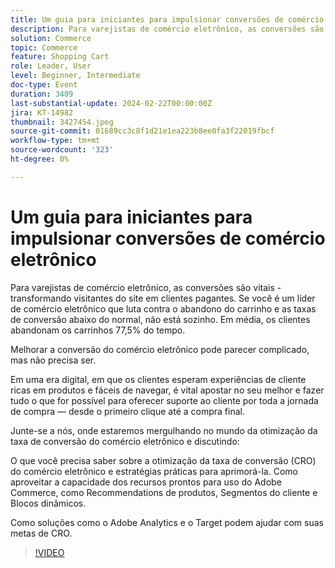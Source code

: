 ```yaml
---
title: Um guia para iniciantes para impulsionar conversões de comércio eletrônico
description: Para varejistas de comércio eletrônico, as conversões são vitais - transformando visitantes do site em clientes pagantes. Se você é um líder de comércio eletrônico que luta contra o abandono do carrinho e as taxas de conversão abaixo do normal, não está sozinho. Em média, os clientes abandonam seus carrinhos 77,5% do tempo.Melhorar a conversão do comércio eletrônico pode parecer complicado, mas não precisa ser.Em uma era de lançamento digital, em que os clientes esperam experiências de cliente fáceis de navegar e ricas em produtos, é vital colocar seu melhor pé para a frente e fazer tudo o que você pode para apoiar o cliente por toda a jornada de compra — desde o primeiro clique até a compra final.Junte-se a nós, onde estaremos mergulhando no mundo da otimização da taxa de conversão de comércio eletrônico e discutindo:O que você precisa saber sobre a otimização da taxa de conversão do comércio eletrônico (CRO) e estratégias práticas para aprimorá-la.Como aproveitar o potencial dos recursos prontos para uso da Adobe Commerce, como Recommendations de produtos, Segmentos de clientes e Blocos dinâmicos.Como soluções como o Adobe Analytics e o Target podem ajudar em suas metas de CRO.
solution: Commerce
topic: Commerce
feature: Shopping Cart
role: Leader, User
level: Beginner, Intermediate
doc-type: Event
duration: 3409
last-substantial-update: 2024-02-22T00:00:00Z
jira: KT-14982
thumbnail: 3427454.jpeg
source-git-commit: 01689cc3c8f1d21e1ea223b8ee0fa3f22019fbcf
workflow-type: tm+mt
source-wordcount: '323'
ht-degree: 0%

---
```



# Um guia para iniciantes para impulsionar conversões de comércio eletrônico

Para varejistas de comércio eletrônico, as conversões são vitais - transformando visitantes do site em clientes pagantes. Se você é um líder de comércio eletrônico que luta contra o abandono do carrinho e as taxas de conversão abaixo do normal, não está sozinho. Em média, os clientes abandonam os carrinhos 77,5% do tempo.

Melhorar a conversão do comércio eletrônico pode parecer complicado, mas não precisa ser.

Em uma era digital, em que os clientes esperam experiências de cliente ricas em produtos e fáceis de navegar, é vital apostar no seu melhor e fazer tudo o que for possível para oferecer suporte ao cliente por toda a jornada de compra — desde o primeiro clique até a compra final.

Junte-se a nós, onde estaremos mergulhando no mundo da otimização da taxa de conversão do comércio eletrônico e discutindo:

O que você precisa saber sobre a otimização da taxa de conversão (CRO) do comércio eletrônico e estratégias práticas para aprimorá-la.
Como aproveitar a capacidade dos recursos prontos para uso do Adobe Commerce, como Recommendations de produtos, Segmentos do cliente e Blocos dinâmicos.

Como soluções como o Adobe Analytics e o Target podem ajudar com suas metas de CRO.

>[!VIDEO](https://video.tv.adobe.com/v/3427454/?learn=on)
